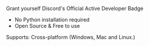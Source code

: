 Grant yourself Discord's Official Active Developer Badge

* No Python installation required
* Open Source & Free to use

Supports: Cross-platform (Windows, Mac and Linux.)
